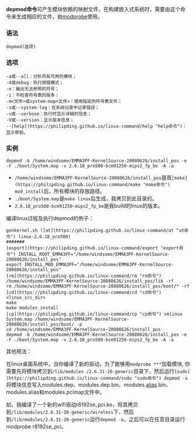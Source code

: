 **depmod命令**可产生模块依赖的映射文件，在构建嵌入式系统时，需要由这个命令来生成相应的文件，由[modprobe](https://philipding.github.io/linux-command/modprobe "modprobe命令")使用。

### 语法  

```
depmod(选项)
```

### 选项  

```
-a或--all：分析所有可用的模块；
-d或debug：执行排错模式；
-e：输出无法参照的符号；
-i：不检查符号表的版本；
-m<文件>或system-map<文件>：使用指定的符号表文件；
-s或--system-log：在系统记录中记录错误；
-v或--verbose：执行时显示详细的信息；
-V或--version：显示版本信息；
--[help](https://philipding.github.io/linux-command/help "help命令")：显示帮助。
```

### 实例  

```
depmod -b /home/windsome/EMMA3PF-KernelSource-20080626/install_pos -e -F ./boot/System.map -v 2.6.18_pro500-bcm91250-mips2_fp_be -A -a
```

*   `/home/windsome/EMMA3PF-KernelSource-20080626/install_pos`是我`[make](https://philipding.github.io/linux-command/make "make命令") mod_install`后，所有模块的存放路径。
*   `./boot/System.map`是`make linux`后生成，我拷贝到此目录的。
*   `2.6.18_pro500-bcm91250-mips2_fp_be`是我build的linux的版本。

编译linux过程及执行depmod的例子：

```
genkernel.sh ([at](https://philipding.github.io/linux-command/at "at命令") linux-2.6.18_pro500)
#######
[export](https://philipding.github.io/linux-command/export "export命令") INSTALL_ROOT_EMMA3PF="/home/windsome/EMMA3PF-KernelSource-20080626/install_pos"
export INSTALL_MOD_EMMA3PF="/home/windsome/EMMA3PF-KernelSource-20080626/install_pos"
[rm](https://philipding.github.io/linux-command/rm "rm命令") /home/windsome/EMMA3PF-KernelSource-20080626/install_pos/lib -rf
rm /home/windsome/EMMA3PF-KernelSource-20080626/install_pos/boot/* -rf
[cd](https://philipding.github.io/linux-command/cd "cd命令") <linux_src_dir>
make
make modules_install
[cp](https://philipding.github.io/linux-command/cp "cp命令") vmlinux System.map /home/windsome/EMMA3PF-KernelSource-20080626/install_pos/boot/ -p
cd /home/windsome/EMMA3PF-KernelSource-20080626/install_pos
depmod -b /home/windsome/EMMA3PF-KernelSource-20080626/install_pos -e -F ./boot/System.map -v 2.6.18_pro500-bcm91250-mips2_fp_be -A -a
```

其他用法：

在linux桌面系统中，当你编译了新的驱动，为了能够用`modprobe ***`加载模块, 你需要先将模块拷贝到`/lib/modules /2.6.31-20-generic`目录下，然后运行`[sudo](https://philipding.github.io/linux-command/sudo "sudo命令") depmod -a`将模块信息写入modules.dep、modules.dep.bin、modules.[alias](https://philipding.github.io/linux-command/alias "alias命令").bin、modules.alias和modules.pcimap文件中。

如，我编译了一个新的wifi驱动r8192se_pci.ko，将其拷贝到`/lib/modules/2.6.31-20-generic/wireless`下，然后到`/lib/modules/2.6.31-20-generic`运行`depmod -a`，之后可以在任意目录运行modprobe r8192se_pci。